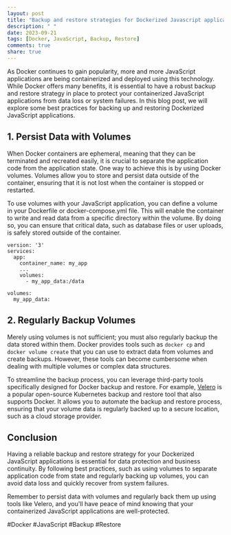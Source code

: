 ```yaml
---
layout: post
title: "Backup and restore strategies for Dockerized Javascript applications"
description: " "
date: 2023-09-21
tags: [Docker, JavaScript, Backup, Restore]
comments: true
share: true
---
```


As Docker continues to gain popularity, more and more JavaScript applications are being containerized and deployed using this technology. While Docker offers many benefits, it is essential to have a robust backup and restore strategy in place to protect your containerized JavaScript applications from data loss or system failures. In this blog post, we will explore some best practices for backing up and restoring Dockerized JavaScript applications.

## 1. Persist Data with Volumes

When Docker containers are ephemeral, meaning that they can be terminated and recreated easily, it is crucial to separate the application code from the application state. One way to achieve this is by using Docker volumes. Volumes allow you to store and persist data outside of the container, ensuring that it is not lost when the container is stopped or restarted.

To use volumes with your JavaScript application, you can define a volume in your Dockerfile or docker-compose.yml file. This will enable the container to write and read data from a specific directory within the volume. By doing so, you can ensure that critical data, such as database files or user uploads, is safely stored outside of the container.

```plaintext
version: '3'
services:
  app:
    container_name: my_app
    ...
    volumes:
      - my_app_data:/data

volumes:
  my_app_data:
```

## 2. Regularly Backup Volumes

Merely using volumes is not sufficient; you must also regularly backup the data stored within them. Docker provides tools such as `docker cp` and `docker volume create` that you can use to extract data from volumes and create backups. However, these tools can become cumbersome when dealing with multiple volumes or complex data structures.

To streamline the backup process, you can leverage third-party tools specifically designed for Docker backup and restore. For example, [Velero](https://github.com/vmware-tanzu/velero) is a popular open-source Kubernetes backup and restore tool that also supports Docker. It allows you to automate the backup and restore process, ensuring that your volume data is regularly backed up to a secure location, such as a cloud storage provider.

## Conclusion

Having a reliable backup and restore strategy for your Dockerized JavaScript applications is essential for data protection and business continuity. By following best practices, such as using volumes to separate application code from state and regularly backing up volumes, you can avoid data loss and quickly recover from system failures.

Remember to persist data with volumes and regularly back them up using tools like Velero, and you'll have peace of mind knowing that your containerized JavaScript applications are well-protected.

#Docker #JavaScript #Backup #Restore